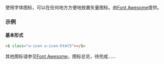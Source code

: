 使用字体图标，可以在任何地方方便地放置矢量图标。由[Font Awesome](http://fortawesome.github.com/Font-Awesome)提供。

### 示例
#### 基本形式

<div class="m-example">
<i class="u-icon u-icon-html5"></i>
</div>

```html
<i class="u-icon u-icon-html5"></i>
```

其他图标请参见[Font Awesome](http://fortawesome.github.com/Font-Awesome)，图标总览，待完成……